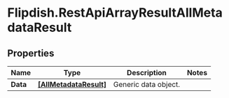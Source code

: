 # Flipdish.RestApiArrayResultAllMetadataResult

## Properties

Name | Type | Description | Notes
------------ | ------------- | ------------- | -------------
**Data** | [**[AllMetadataResult]**](AllMetadataResult.md) | Generic data object. | 


